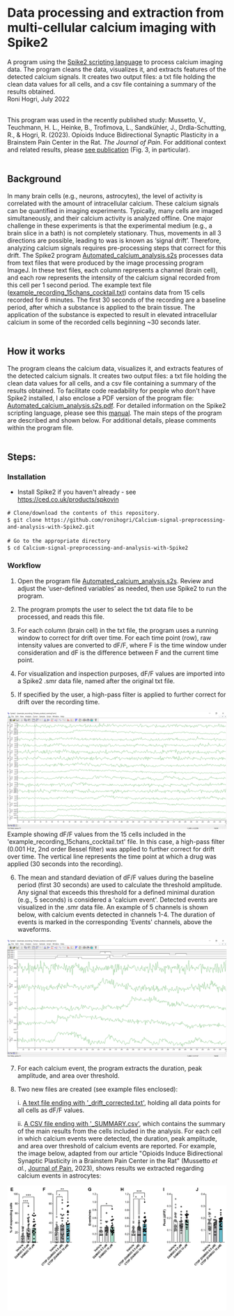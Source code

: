 # Data processing and extraction from multi-cellular calcium imaging with Spike2
A program using the [Spike2 scripting language](https://ced.co.uk/products/spkovin) to process calcium imaging data. The program cleans the data, visualizes it, and extracts features of the detected calcium signals. It creates two output files: a txt file holding the clean data values for all cells, and a csv file containing a summary of the results obtained.  
Roni Hogri, July 2022
<br><br>

This program was used in the recently published study: 
Mussetto, V., Teuchmann, H. L., Heinke, B., Trofimova, L., Sandkühler, J., Drdla-Schutting, R., & Hogri, R. (2023). Opioids Induce Bidirectional Synaptic Plasticity in a Brainstem Pain Center in the Rat. *The Journal of Pain*.
For additional context and related results, please [see publication](https://www.sciencedirect.com/science/article/pii/S1526590023004054) (Fig. 3, in particular). 
<br><br>

## Background
In many brain cells (e.g., neurons, astrocytes), the level of activity is correlated with the amount of intracellular calcium. These calcium signals can be quantified in imaging experiments. Typically, many cells are imaged simultaneously, and their calcium activity is analyzed offline. One major challenge in these experiments is that the experimental medium (e.g., a brain slice in a bath) is not completely stationary. Thus, movements in all 3 directions are possible, leading to was is known as ‘signal drift’. Therefore, analyzing calcium signals requires pre-processing steps that correct for this drift. 
The Spike2 program [Automated_calcium_analysis.s2s](https://github.com/ronihogri/Calcium-signal-preprocessing-and-analysis-with-Spike2/blob/main/src/Automated_calcium_analysis.s2s) processes data from text files that were produced by the image processing program ImageJ. In these text files, each column represents a channel (brain cell), and each row represents the intensity of the calcium signal recorded from this cell per 1 second period. The example text file ([example_recording_15chans_cocktail.txt](https://github.com/ronihogri/Calcium-signal-preprocessing-and-analysis-with-Spike2/blob/main/src/example_recording_15chans_cocktail.txt)) contains data from 15 cells recorded for 6 minutes. The first 30 seconds of the recording are a baseline period, after which a substance is applied to the brain tissue. The application of the substance is expected to result in elevated intracellular calcium in some of the recorded cells beginning ~30 seconds later. 
<br><br>

## How it works
The program cleans the calcium data, visualizes it, and extracts features of the detected calcium signals. It creates two output files: a txt file holding the clean data values for all cells, and a csv file containing a summary of the results obtained. 
To facilitate code readability for people who don't have Spike2 installed, I also enclose a PDF version of the program file: [Automated_calcium_analysis.s2s.pdf](https://github.com/ronihogri/Calcium-signal-preprocessing-and-analysis-with-Spike2/blob/main/src/Automated_calcium_analysis.s2s.pdf). For detailed information on the Spike2 scripting language, please see this [manual](https://ced.co.uk/img/Spike9.pdf). 
The main steps of the program are described and shown below. For additional details, please comments within the program file. 
 <br><br>

## Steps:

### Installation

* Install Spike2 if you haven't already - see https://ced.co.uk/products/spkovin

```console
# Clone/download the contents of this repository. 
$ git clone https://github.com/ronihogri/Calcium-signal-preprocessing-and-analysis-with-Spike2.git

# Go to the appropriate directory
$ cd Calcium-signal-preprocessing-and-analysis-with-Spike2
```


### Workflow

1. Open the program file [Automated_calcium_analysis.s2s](https://github.com/ronihogri/Calcium-signal-preprocessing-and-analysis-with-Spike2/blob/main/src/Automated_calcium_analysis.s2s). Review and adjust the ‘user-defined variables’ as needed, then use Spike2 to run the program. 

2. The program prompts the user to select the txt data file to be processed, and reads this file.

3. For each column (brain cell) in the txt file, the program uses a running window to correct for drift over time. For each time point (row), raw intensity values are converted to dF/F, where F is the time window under consideration and dF is the difference between F and the current time point.

4. For visualization and inspection purposes, dF/F values are imported into a Spike2 .smr data file, named after the original txt file.

5. If specified by the user, a high-pass filter is applied to further correct for drift over the recording time.

![Image](https://github.com/ronihogri/Calcium-signal-preprocessing-and-analysis-with-Spike2/blob/main/images/smr%20waveforms.png) 
   Example showing dF/F values from the 15 cells included in the 'example_recording_15chans_cocktail.txt' file. In this case, a high-pass filter (0.001 Hz, 2nd order Bessel filter) was applied to further correct for drift over time. The vertical line represents the time point at which a drug was applied (30 seconds into the recording).

6. The mean and standard deviation of dF/F values during the baseline period (first 30 seconds) are used to calculate the threshold amplitude. Any signal that exceeds this threshold for a defined minimal duration (e.g., 5 seconds) is considered a 'calcium event'. Detected events are visualized in the .smr data file. An example of 5 channels is shown below, with calcium events detected in channels 1-4. The duration of events is marked in the corresponding 'Events' channels, above the waveforms.

![Image](https://github.com/ronihogri/Calcium-signal-preprocessing-and-analysis-with-Spike2/blob/main/images/waveforms%20and%20events.png) 

7. For each calcium event, the program extracts the duration, peak amplitude, and area over threshold.

8. Two new files are created (see example files enclosed):

   i. [A text file ending with '_drift_corrected.txt'](https://github.com/ronihogri/Calcium-signal-preprocessing-and-analysis-with-Spike2/blob/main/src/example_recording_15chans_cocktail_drift_corrected.txt), holding all data points for all cells as dF/F values.

   ii. [A CSV file ending with '_SUMMARY.csv'](https://github.com/ronihogri/Calcium-signal-preprocessing-and-analysis-with-Spike2/blob/main/src/example_recording_15chans_cocktail_SUMMARY.csv), which contains the summary of the main results from the cells included in the analysis. For each cell in which calcium events were detected, the duration, peak amplitude, and area over threshold of calcium events are reported. For example, the image below, adapted from our article "Opioids Induce Bidirectional Synaptic Plasticity in a Brainstem Pain Center in the Rat" (Mussetto *et al.*, [Journal of Pain](https://www.jpain.org/article/S1526-5900(23)00405-4/fulltext), 2023), shows results we extracted regarding calcium events in astrocytes: 

![Image](https://github.com/ronihogri/Calcium-signal-preprocessing-and-analysis-with-Spike2/blob/main/images/fig3%20results.png) 
